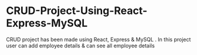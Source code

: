 # CRUD-Project-Using-React-Express-MySQL
CRUD project has been made using React, Express &amp; MySQL . In this project user can add employee details &amp; can see all employee details
